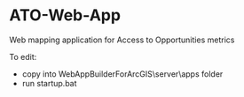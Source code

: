 # ATO-Web-App
Web mapping application for Access to Opportunities metrics

To edit: 
- copy into WebAppBuilderForArcGIS\server\apps folder
- run startup.bat
